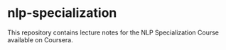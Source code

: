 # nlp-specialization
This repository contains lecture notes for the NLP Specialization Course available on Coursera.
